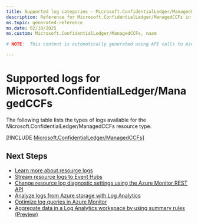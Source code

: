 ```yaml
---
title: Supported log categories - Microsoft.ConfidentialLedger/ManagedCCFs
description: Reference for Microsoft.ConfidentialLedger/ManagedCCFs in Azure Monitor Logs.
ms.topic: generated-reference
ms.date: 02/18/2025
ms.custom: Microsoft.ConfidentialLedger/ManagedCCFs, naam

# NOTE:  This content is automatically generated using API calls to Azure. Any edits made on these files will be overwritten in the next run of the script. 

---
```





# Supported logs for Microsoft.ConfidentialLedger/ManagedCCFs  
The following table lists the types of logs available for the Microsoft.ConfidentialLedger/ManagedCCFs resource type.
  

  
[!INCLUDE [Microsoft.ConfidentialLedger/ManagedCCFs](~/reusable-content/ce-skilling/azure/includes/azure-monitor/reference/logs/microsoft-confidentialledger-managedccfs-logs-include.md)]  
  

## Next Steps

* [Learn more about resource logs](/azure/azure-monitor/essentials/platform-logs-overview)
* [Stream resource logs to Event Hubs](/azure/azure-monitor/essentials/resource-logs#send-to-azure-event-hubs)
* [Change resource log diagnostic settings using the Azure Monitor REST API](/rest/api/monitor/diagnosticsettings)
* [Analyze logs from Azure storage with Log Analytics](/azure/azure-monitor/essentials/resource-logs#send-to-log-analytics-workspace)
* [Optimize log queries in Azure Monitor](/azure/azure-monitor/logs/query-optimization)
* [Aggregate data in a Log Analytics workspace by using summary rules (Preview)](/azure/azure-monitor/logs/summary-rules)